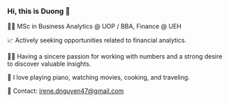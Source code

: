 ### Hi, this is Duong 👋

👩‍🎓 MSc in Business Analytics @ UOP / BBA, Finance @ UEH

📈 Actively seeking opportunities related to financial analytics.

🙆‍♀️ Having a sincere passion for working with numbers and a strong desire to discover valuable insights.

💝 I love playing piano, watching movies, cooking, and traveling.

📩 Contact: irene.dnguyen47@gmail.com



<!--
**thduong479/thduong479** is a ✨ _special_ ✨ repository because its `README.md` (this file) appears on your GitHub profile.

Here are some ideas to get you started:

- 🔭 I’m currently working on ...
- 🌱 I’m currently 
- 👯 I’m looking to collaborate on ...
- 🤔 I’m looking for help with ...
- 💬 Ask me about ...
- 📫 How to reach me: ...
- 😄 Pronouns: ...
- ⚡ Fun fact: ...
-->

